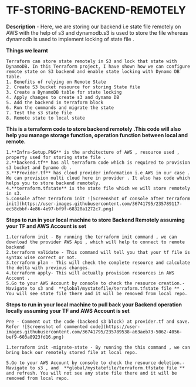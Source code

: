 # TF-STORING-BACKEND-REMOTELY
**Description** - Here, we are storing our backend i.e state file remotely on AWS with the help of s3 and dynamodb.s3 is used to store the file whereas dynamodb is used to implement locking of state file .

**Things we learnt**
```
Terraform can store state remotely in S3 and lock that state with DynamoDB. In this Terraform project, I have shown how we can configure remote state on S3 backend and enable state locking with Dynamo DB table.
1. Benefits of relying on Remote State
2. Create S3 bucket resource for storing State file
3. Create a DynamoDB table for state locking
4. Apply changes to create s3 and dynamo DB
5. Add the backend in terraform block
6. Run the commands and migrate the state
7. Test the s3 state file
8. Remote state to local state
```


**This is a terraform code to store backend remotely .This code will also help you manage storage function, operation function between local and remote.**
```
1.**Infra-Setup.PNG** is the architecture of AWS , resource used , property used for storing state file .
2.**backend.tf** has all terraform code which is required to provision s3 bucket and Dynamo db .
3.**Provider.tf** has cloud provider information i.e AWS in our case . We can provision multi cloud here in provider . It also has code which helps you to store backend remotely. 
4.**terraform.tfstate** is the state file which we will store remotely in s3. 
5.Console after terraform init ![Screenshot of console after terraform init](https://user-images.githubusercontent.com/36741795/235789117-ec58cbbf-4e86-4e97-bf9f-68320a1272c7.png)

```
**Steps to run in your local machine to store Backend Remotely assuming your TF and AWS Account is set** 
```
1.terraform init - By running the terraform init command , we can download the provider AWS Api , which will help to connect to remote backend
2.terraform validate - This command will tell you that your tf file is syntax wise correct or not.
3.terraform plan - This will check the complete resource and calculate the delta with previous changes.
4.terraform apply- This will actually provision resources in AWS Account .
5.Go to your AWS Account by console to check the resource creation.- Navigate to s3 and  **global/mystatefile/terraform.tfstate file ** . You will see state file there and it will be removed from local repo.
```

**Steps to run in your local machine to pull back your Backend operation locally assuming your TF and AWS Account is set** 
```
Pre - Comment out the code (backend s3 block) at provider.tf and save. Refer ![Screenshot of commented code](https://user-images.githubusercontent.com/36741795/235789538-a63aeb73-5062-4056-bef9-603a8923fd16.png)

1.terraform init -migrate-state - By running the this command , we can bring back our remotely stored file at local repo.

5.Go to your AWS Account by console to check the resource deletion.- Navigate to s3 , and  **global/mystatefile/terraform.tfstate file ** and refresh. You will not see any state file there and it will be removed from local repo.
```

